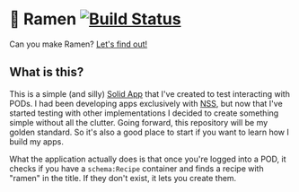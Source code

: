 # 🍜 Ramen [![Build Status](https://semaphoreci.com/api/v1/noeldemartin/ramen/branches/main/badge.svg)](https://semaphoreci.com/noeldemartin/ramen)

Can you make Ramen? [Let's find out!](https://ramen.noeldemartin.com)

## What is this?

This is a simple (and silly) [Solid App](https://solidproject.org) that I've created to test interacting with PODs. I had been developing apps exclusively with [NSS](https://github.com/solid/node-solid-server), but now that I've started testing with other implementations I decided to create something simple without all the clutter. Going forward, this repository will be my golden standard. So it's also a good place to start if you want to learn how I build my apps.

What the application actually does is that once you're logged into a POD, it checks if you have a `schema:Recipe` container and finds a recipe with "ramen" in the title. If they don't exist, it lets you create them.
